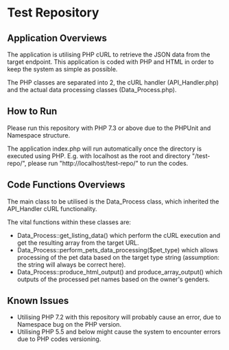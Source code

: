 # Test Repository

## Application Overviews
The application is utilising PHP cURL to retrieve the JSON data from the target endpoint.
This application is coded with PHP and HTML in order to keep the system as simple as possible.

The PHP classes are separated into 2, the cURL handler (API_Handler.php) and the actual data processing classes (Data_Process.php).


## How to Run
Please run this repository with PHP 7.3 or above due to the PHPUnit and Namespace structure.

The application index.php will run automatically once the directory is executed using PHP.
E.g. with localhost as the root and directory "/test-repo/", please run "http://localhost/test-repo/" to run the codes.


## Code Functions Overviews
The main class to be utilised is the Data_Process class, which inherited the API_Handler cURL functionality.

The vital functions within these classes are:
- Data_Process::get_listing_data() which perform the cURL execution and get the resulting array from the target URL.
- Data_Process::perform_pets_data_processing($pet_type) which allows processing of the pet data based on the target type string (assumption: the string will always be correct here).
- Data_Process::produce_html_output() and produce_array_output() which outputs of the processed pet names based on the owner's genders.


## Known Issues
- Utilising PHP 7.2 with this repository will probably cause an error, due to Namespace bug on the PHP version.
- Utilising PHP 5.5 and below might cause the system to encounter errors due to PHP codes versioning.